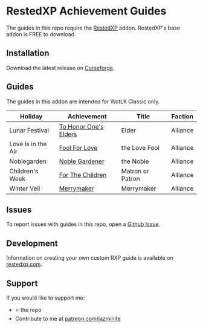 # RestedXP Achievement Guides
The guides in this repo require the [RestedXP][1] addon. RestedXP's base addon is FREE to download.

## Installation
Download the latest release on [Curseforge][2].

## Guides
The guides in this addon are intended for WotLK Classic only.

| Holiday            | Achievement                 | Title            | Faction  |
|--------------------|-----------------------------|------------------|----------|
| Lunar Festival     | [To Honor One's Elders][3a] | Elder            | Alliance |
| Love is in the Air | [Fool For Love][3b]         | the Love Fool    | Alliance |
| Noblegarden        | [Noble Gardener][3c]        | the Noble        | Alliance |
| Children's Week    | [For The Children][3d]      | Matron or Patron | Alliance |
| Winter Veil        | [Merrymaker][3i]            | Merrymaker       | Alliance |

## Issues
To report issues with guides in this repo, open a [Github Issue][4].

## Development
Information on creating your own custom RXP guide is available on [restedxp.com][5].

## Support
If you would like to support me:
- ⭐ the repo
- Contribute to me at [patreon.com/jazminite][6]


[1]: https://www.restedxp.com/addon
[2]: https://www.curseforge.com/wow/addons/rxp-achievement-guides/files/all
[3a]: https://www.wowhead.com/wotlk/achievement=913/to-honor-ones-elders
[3b]: https://www.wowhead.com/wotlk/achievement=1707/fool-for-love
[3c]: https://www.wowhead.com/wotlk/achievement=2797/noble-gardener
[3d]: https://www.wowhead.com/wotlk/achievement=1793/for-the-children
[3i]: https://www.wowhead.com/wotlk/achievement=1692/merrymaker
[4]: https://github.com/jazminite/RXPGuides_Achievements/issues/new/choose
[5]: https://www.restedxp.com/custom-guides
[6]: https://www.patreon.com/jazminite
